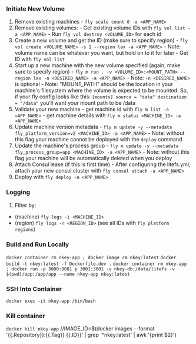### Initiate New Volume
  1. Remove existing machines
    -  `fly scale count 0 -a <APP_NAME>`
  2. Remove existing volumes:
    - Get existing volume IDs with `fly vol list -a <APP_NAME>`
    - Run `fly vol destroy <VOLUME_ID>` for each id
  3. Create a new volume and get the ID (make sure to specify region)
    - `fly vol create <VOLUME_NAME> -s 1 --region lax -a <APP_NAME>`
    - Note: volume name can be whatever you want, but hold on to it for later
    - Get ID with `fly vol list`
  4. Start up a new machine with the new volume specified (again, make sure to specify region)
    - `fly m run . -v <VOLUME_ID>:<MOUNT_PATH> --region lax -n <DESIRED_NAME> -a <APP_NAME>`
    - Note: `-n <DESIRED_NAME>` is optional
    - Note: "MOUNT_PATH" should be the location in your machine's filesystem where the volume
            is expected to be mounted. So, if your fly config looks like this:
            ```
            [mounts]
              source = "data"
              destination = "/data"
            ```
            you'll want your mount path to be /data
  5. Validate your new machine
    - get machine id with `fly m list -a <APP_NAME>`
    - get machine details with `fly m status <MACHINE_ID> -a <APP_NAME>`
  6. Update machine version metadata
    - `fly m update -y --metadata fly_platform_version=v2 <MACHINE_ID> -a <APP_NAME>`
    - Note: without this flag your machine cannot be deployed with the `deploy` command
  7. Update the machine's process group
    - `fly m update -y --metadata fly_process_group=app <MACHINE_ID> -a <APP_NAME>`
    - Note: without this flag your machine will be automatically deleted when you deploy
  8. Attach Consul lease (if this is first time)
    - After configuring the litefs.yml, attach your new consul cluster with `fly consul attach -a <APP_NAME>`
  9. Deploy with `fly deploy -a <APP_NAME>`

### Logging
1. Filter by:
  - (machine) `fly logs -i <MACHINE_ID>`
  - (region) `fly logs -r <REGION_ID>` (see all IDs with `fly platform regions`)

### Build and Run Locally
`docker container rm nkey-app ; docker image rm nkey:latest`
`docker build -t nkey:latest -f Dockerfile.dev .`
`docker container rm nkey-app ; docker run -p 3000:8081 p 3001:3001 -v nkey-db:/data/litefs -v $(pwd)/app:/app/app --name nkey-app nkey:latest`
### SSH Into Container
`docker exec -it nkey-app /bin/bash`
### Kill container
`docker kill nkey-app`
//IMAGE_ID=$(docker images --format '{{.Repository}}:{{.Tag}} {{.ID}}' | grep '^nkey:latest' | awk '{print $2}')